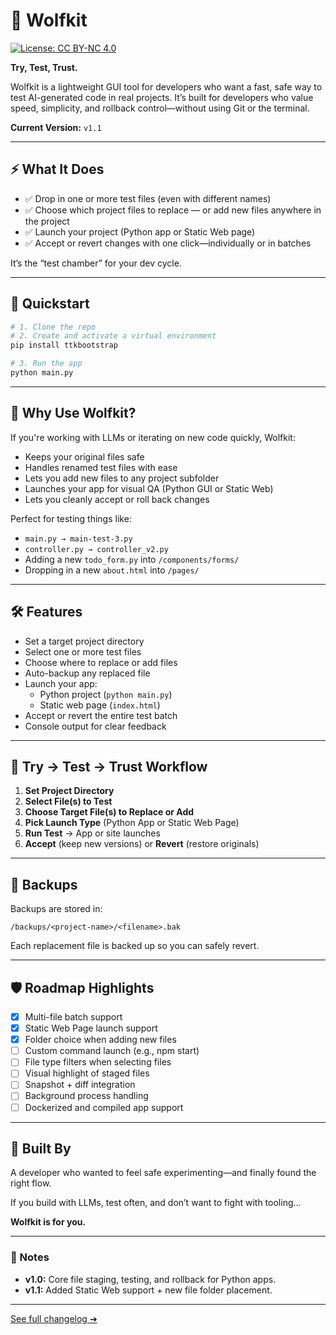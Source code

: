 # 🐺 Wolfkit

[![License: CC BY-NC 4.0](https://img.shields.io/badge/License-BY--NC%204.0-lightgrey.svg)](https://creativecommons.org/licenses/by-nc/4.0/)

**Try, Test, Trust.**

Wolfkit is a lightweight GUI tool for developers who want a fast, safe way to test AI-generated code in real projects. It’s built for developers who value speed, simplicity, and rollback control—without using Git or the terminal.

**Current Version:** `v1.1`

---

## ⚡ What It Does
- ✅ Drop in one or more test files (even with different names)
- ✅ Choose which project files to replace — or add new files anywhere in the project
- ✅ Launch your project (Python app or Static Web page)
- ✅ Accept or revert changes with one click—individually or in batches

It’s the “test chamber” for your dev cycle.

---

## 🚀 Quickstart

```bash
# 1. Clone the repo
# 2. Create and activate a virtual environment
pip install ttkbootstrap

# 3. Run the app
python main.py
```

---

## 🧐 Why Use Wolfkit?
If you're working with LLMs or iterating on new code quickly, Wolfkit:
- Keeps your original files safe
- Handles renamed test files with ease
- Lets you add new files to any project subfolder
- Launches your app for visual QA (Python GUI or Static Web)
- Lets you cleanly accept or roll back changes

Perfect for testing things like:
- `main.py → main-test-3.py`
- `controller.py → controller_v2.py`
- Adding a new `todo_form.py` into `/components/forms/`
- Dropping in a new `about.html` into `/pages/`

---

## 🛠 Features
- Set a target project directory
- Select one or more test files
- Choose where to replace or add files
- Auto-backup any replaced file
- Launch your app:
  - Python project (`python main.py`)
  - Static web page (`index.html`)
- Accept or revert the entire test batch
- Console output for clear feedback

---

## 🧪 Try → Test → Trust Workflow

1. **Set Project Directory**
2. **Select File(s) to Test**
3. **Choose Target File(s) to Replace or Add**
4. **Pick Launch Type** (Python App or Static Web Page)
5. **Run Test** → App or site launches
6. **Accept** (keep new versions) or **Revert** (restore originals)

---

## 📂 Backups
Backups are stored in:
```
/backups/<project-name>/<filename>.bak
```
Each replacement file is backed up so you can safely revert.

---

## 🛡️ Roadmap Highlights
- [x] Multi-file batch support
- [x] Static Web Page launch support
- [x] Folder choice when adding new files
- [ ] Custom command launch (e.g., npm start)
- [ ] File type filters when selecting files
- [ ] Visual highlight of staged files
- [ ] Snapshot + diff integration
- [ ] Background process handling
- [ ] Dockerized and compiled app support

---

## 💬 Built By
A developer who wanted to feel safe experimenting—and finally found the right flow.

If you build with LLMs, test often, and don’t want to fight with tooling...

**Wolfkit is for you.**

---

### 🎉 Notes
- **v1.0:** Core file staging, testing, and rollback for Python apps.
- **v1.1:** Added Static Web support + new file folder placement.

---

[See full changelog ➔](CHANGELOG.md)
